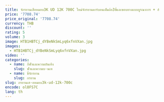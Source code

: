 ```yaml
---
title: จักรยานเสือหมอบ3K UD 12K 700C ใหม่จักรยานคาร์บอนเต็มล้อ3ซี่และขอบยางแบบบูรณาการ + ฮับ
price: '7708.74'
price_original: '7708.74'
currency: THB
discount: ''
rating: 5
volume: 3
image: HTB1HBTCj_dYBeNkSmLyq6xfnVXan.jpg
images:
  - HTB1HBTCj_dYBeNkSmLyq6xfnVXan.jpg
video: ''
categories:
  - name: กีฬาและความบันเทิง
    slug: ฬาและความบ-นเท
  - name: ขี่จักรยาน
    slug: กรยาน
slug: กรยานเส-อหมอบ3k-ud-12k-700c
encode: ol8FS7C
lang: th
---
```

  